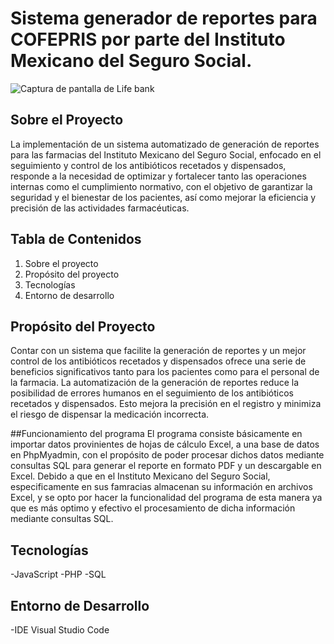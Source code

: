 # Sistema generador de reportes para COFEPRIS por parte del Instituto Mexicano del Seguro Social.

![Captura de pantalla de Life bank](https://www.unotv.com/uploads/2022/07/imss1-095627.jpg)

## Sobre el Proyecto
La implementación de un sistema automatizado de generación de reportes para las farmacias del Instituto Mexicano del Seguro Social, enfocado en el seguimiento y control de los antibióticos recetados y dispensados, responde a la necesidad de optimizar y fortalecer tanto las operaciones internas como el cumplimiento normativo, con el objetivo de garantizar la seguridad y el bienestar de los pacientes, así como mejorar la eficiencia y precisión de las actividades farmacéuticas. 

## Tabla de Contenidos

1. Sobre el proyecto
2. Propósito del proyecto
3. Tecnologías
4. Entorno de desarrollo

## Propósito del Proyecto
Contar con un sistema que facilite la generación de reportes y un mejor control de los antibióticos recetados y dispensados ofrece una serie de beneficios significativos tanto para los pacientes como para el personal de la farmacia. La automatización de la generación de reportes reduce la posibilidad de errores humanos en el seguimiento de los antibióticos recetados y dispensados. Esto mejora la precisión en el registro y minimiza el riesgo de dispensar la medicación incorrecta.

##Funcionamiento del programa 
El programa consiste básicamente en importar datos provinientes de hojas de cálculo Excel, a una base de datos en PhpMyadmin, con el propósito de poder procesar dichos datos mediante consultas SQL para generar el reporte en formato PDF y un descargable en Excel. 
Debido a que en el Instituto Mexicano del Seguro Social, especificamente en sus famracias almacenan su información en archivos Excel, y se opto por hacer la funcionalidad del programa de esta manera ya que es más optimo y efectivo el procesamiento de dicha información mediante consultas SQL.

## Tecnologías
-JavaScript
-PHP 
-SQL

## Entorno de Desarrollo
-IDE Visual Studio Code 



